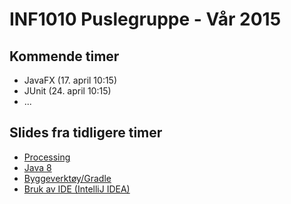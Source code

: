# INF1010 Puslegruppe - Vår 2015

## Kommende timer

- JavaFX (17. april 10:15)
- JUnit (24. april 10:15)
- ...

## Slides fra tidligere timer
- [Processing](http://slides.com/evestera/inf1010-processing/)
- [Java 8](http://slides.com/evestera/inf1010-java8-pusle/)
- [Byggeverktøy/Gradle](http://slides.com/evestera/bygge-java)
- [Bruk av IDE (IntelliJ IDEA)](http://slides.com/evestera/java-ide/)